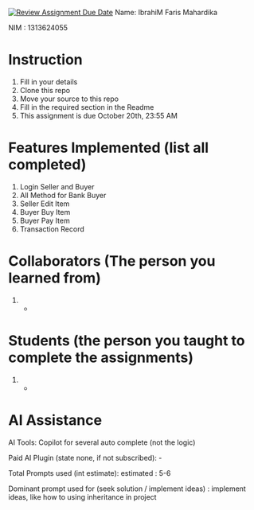 [![Review Assignment Due Date](https://classroom.github.com/assets/deadline-readme-button-22041afd0340ce965d47ae6ef1cefeee28c7c493a6346c4f15d667ab976d596c.svg)](https://classroom.github.com/a/SCVt0OYF)
Name: IbrahiM Faris Mahardika

NIM : 1313624055

# Instruction
1. Fill in your details
2. Clone this repo
3. Move your source to this repo
4. Fill in the required section in the Readme
5. This assignment is due October 20th, 23:55 AM

# Features Implemented (list all completed)
1. Login Seller and Buyer
2. All Method for Bank Buyer
3. Seller Edit Item
4. Buyer Buy Item
5. Buyer Pay Item
6. Transaction Record


# Collaborators (The person you learned from)
1. -

# Students (the person you taught to complete the assignments)
1. -

# AI Assistance
AI Tools: Copilot for several auto complete (not the logic) 

Paid AI Plugin (state none, if not subscribed): -

Total Prompts used (int estimate): estimated : 5-6

Dominant prompt used for (seek solution / implement ideas) : implement ideas, like how to using inheritance in project
